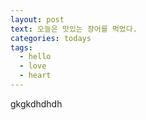 ```yaml
---
layout: post
text: 오늘은 맛있는 장어를 먹었다.
categories: todays
tags:
  - hello
  - love
  - heart
---
```



gkgkdhdhdh
